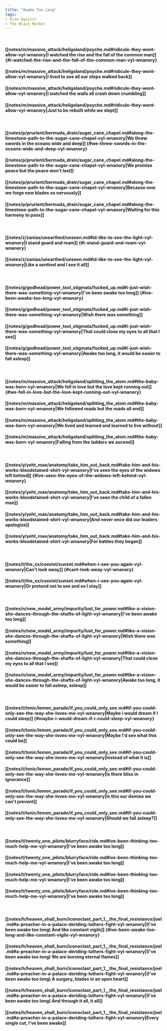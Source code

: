 ```yaml
---
title: "Awake Too Long"
tags:
- Rise Against
- The Black Market
---
```

&nbsp;
#### [[notes/m/massive_attack/heligoland/psyche.md#ridicule-they-wont-allow-vyl-wnanory|I watched the rise and the fall of the common man]] {#i-watched-the-rise-and-the-fall-of-the-common-man-vyl-wnanory}
#### [[notes/m/massive_attack/heligoland/psyche.md#ridicule-they-wont-allow-vyl-wnanory|I lived to see all our steps walked back]]
#### [[notes/m/massive_attack/heligoland/psyche.md#ridicule-they-wont-allow-vyl-wnanory|I watched the walls all crash down crumbling]]
#### [[notes/m/massive_attack/heligoland/psyche.md#ridicule-they-wont-allow-vyl-wnanory|Just to be rebuilt while we slept]]
&nbsp;
#### [[notes/p/prurient/bermuda_drain/sugar_cane_chapel.md#along-the-limestone-path-to-the-sugar-cane-chapel-vyl-wnanory|We threw swords in the oceans wide and deep]] {#we-threw-swords-in-the-oceans-wide-and-deep-vyl-wnanory}
#### [[notes/p/prurient/bermuda_drain/sugar_cane_chapel.md#along-the-limestone-path-to-the-sugar-cane-chapel-vyl-wnanory|We promise peace but the peace won't last]]
#### [[notes/p/prurient/bermuda_drain/sugar_cane_chapel.md#along-the-limestone-path-to-the-sugar-cane-chapel-vyl-wnanory|Because now we forge new blades so nervously]]
#### [[notes/p/prurient/bermuda_drain/sugar_cane_chapel.md#along-the-limestone-path-to-the-sugar-cane-chapel-vyl-wnanory|Waiting for this harmony to pass]]
&nbsp;
#### [[notes/z/zanias/unearthed/unseen.md#id-like-to-see-the-light-vyl-wnanory|I stand guard and roam]] {#i-stand-guard-and-roam-vyl-wnanory}
#### [[notes/z/zanias/unearthed/unseen.md#id-like-to-see-the-light-vyl-wnanory|Like a sentinel and I see it all]]
&nbsp;
#### [[notes/g/godhead/power_tool_stigmata/fucked_up.md#i-just-wish-there-was-something-vyl-wnanory|I've been awake too long]] {#ive-been-awake-too-long-vyl-wnanory}
#### [[notes/g/godhead/power_tool_stigmata/fucked_up.md#i-just-wish-there-was-something-vyl-wnanory|Wish there was something]]
#### [[notes/g/godhead/power_tool_stigmata/fucked_up.md#i-just-wish-there-was-something-vyl-wnanory|That could close my eyes to all that I see]]
#### [[notes/g/godhead/power_tool_stigmata/fucked_up.md#i-just-wish-there-was-something-vyl-wnanory|Awake too long, it would be easier to fall asleep]]
&nbsp;
#### [[notes/m/massive_attack/heligoland/splitting_the_atom.md#the-baby-was-born-vyl-wnanory|We fell in love but the love kept running out]] {#we-fell-in-love-but-the-love-kept-running-out-vyl-wnanory}
#### [[notes/m/massive_attack/heligoland/splitting_the_atom.md#the-baby-was-born-vyl-wnanory|We followed roads but the roads all end]]
#### [[notes/m/massive_attack/heligoland/splitting_the_atom.md#the-baby-was-born-vyl-wnanory|We lived and learned and learned to live without]]
#### [[notes/m/massive_attack/heligoland/splitting_the_atom.md#the-baby-was-born-vyl-wnanory|Falling from the ladders we ascend]]
&nbsp;
#### [[notes/y/yeht_mae/anatomy/take_him_out_back.md#take-him-and-his-works-bloodstained-shirt-vyl-wnanory|I've seen the eyes of the widows left behind]] {#ive-seen-the-eyes-of-the-widows-left-behind-vyl-wnanory}
#### [[notes/y/yeht_mae/anatomy/take_him_out_back.md#take-him-and-his-works-bloodstained-shirt-vyl-wnanory|I've seen the child of a fallen man]]
#### [[notes/y/yeht_mae/anatomy/take_him_out_back.md#take-him-and-his-works-bloodstained-shirt-vyl-wnanory|And never once did our leaders apologize]]
#### [[notes/y/yeht_mae/anatomy/take_him_out_back.md#take-him-and-his-works-bloodstained-shirt-vyl-wnanory|For battles they began]]
&nbsp;
#### [[notes/t/the_xx/coexist/sunset.md#when-i-see-you-again-vyl-wnanory|Can't look away]] {#cant-look-away-vyl-wnanory}
#### [[notes/t/the_xx/coexist/sunset.md#when-i-see-you-again-vyl-wnanory|Or pretend not to see and so I stay]]
&nbsp;
#### [[notes/n/new_model_army/impurity/lust_for_power.md#like-a-vision-she-dances-through-the-shafts-of-light-vyl-wnanory|I've been awake too long]]
#### [[notes/n/new_model_army/impurity/lust_for_power.md#like-a-vision-she-dances-through-the-shafts-of-light-vyl-wnanory|Wish there was something]]
#### [[notes/n/new_model_army/impurity/lust_for_power.md#like-a-vision-she-dances-through-the-shafts-of-light-vyl-wnanory|That could close my eyes to all that I see]]
#### [[notes/n/new_model_army/impurity/lust_for_power.md#like-a-vision-she-dances-through-the-shafts-of-light-vyl-wnanory|Awake too long, it would be easier to fall asleep, asleep]]
&nbsp;
#### [[notes/t/tonic/lemon_parade/if_you_could_only_see.md#if-you-could-only-see-the-way-she-loves-me-vyl-wnanory|Maybe I would dream if I could sleep]] {#maybe-i-would-dream-if-i-could-sleep-vyl-wnanory}
#### [[notes/t/tonic/lemon_parade/if_you_could_only_see.md#if-you-could-only-see-the-way-she-loves-me-vyl-wnanory|Maybe I'd see what this could be]]
#### [[notes/t/tonic/lemon_parade/if_you_could_only_see.md#if-you-could-only-see-the-way-she-loves-me-vyl-wnanory|Instead of what it is]]
#### [[notes/t/tonic/lemon_parade/if_you_could_only_see.md#if-you-could-only-see-the-way-she-loves-me-vyl-wnanory|Is there bliss in ignorance]]
#### [[notes/t/tonic/lemon_parade/if_you_could_only_see.md#if-you-could-only-see-the-way-she-loves-me-vyl-wnanory|Is this our demise we can't prevent]]
#### [[notes/t/tonic/lemon_parade/if_you_could_only_see.md#if-you-could-only-see-the-way-she-loves-me-vyl-wnanory|Should we fall asleep?]]
&nbsp;
#### [[notes/t/twenty_one_pilots/blurryface/ride.md#ive-been-thinking-too-much-help-me-vyl-wnanory|I've been awake too long]]
#### [[notes/t/twenty_one_pilots/blurryface/ride.md#ive-been-thinking-too-much-help-me-vyl-wnanory|I've been awake too long]]
#### [[notes/t/twenty_one_pilots/blurryface/ride.md#ive-been-thinking-too-much-help-me-vyl-wnanory|I've been awake too long]]
#### [[notes/t/twenty_one_pilots/blurryface/ride.md#ive-been-thinking-too-much-help-me-vyl-wnanory|I've been awake too long]]
&nbsp;
#### [[notes/h/heaven_shall_burn/iconoclast_part_1__the_final_resistance/joel.md#a-preacher-in-a-palace-deriding-luthers-fight-vyl-wnanory|(I've been awake too long) And like constant vigils]] {#ive-been-awake-too-long-and-like-constant-vigils-vyl-wnanory}
#### [[notes/h/heaven_shall_burn/iconoclast_part_1__the_final_resistance/joel.md#a-preacher-in-a-palace-deriding-luthers-fight-vyl-wnanory|(I've been awake too long) We are burning eternal flames]]
#### [[notes/h/heaven_shall_burn/iconoclast_part_1__the_final_resistance/joel.md#a-preacher-in-a-palace-deriding-luthers-fight-vyl-wnanory|(I've been awake too long) A surgery, blades in an open heart]]
#### [[notes/h/heaven_shall_burn/iconoclast_part_1__the_final_resistance/joel.md#a-preacher-in-a-palace-deriding-luthers-fight-vyl-wnanory|(I've been awake too long) And through it all, it all]]
#### [[notes/h/heaven_shall_burn/iconoclast_part_1__the_final_resistance/joel.md#a-preacher-in-a-palace-deriding-luthers-fight-vyl-wnanory|Every single cut, I've been awake]]
